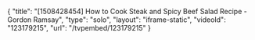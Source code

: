 {
    "title": "[1508428454] How to Cook Steak and Spicy Beef Salad Recipe - Gordon Ramsay",
    "type": "solo",
    "layout": "iframe-static",
    "videoId": "123179215",
    "url": "\/tvpembed\/123179215"
}